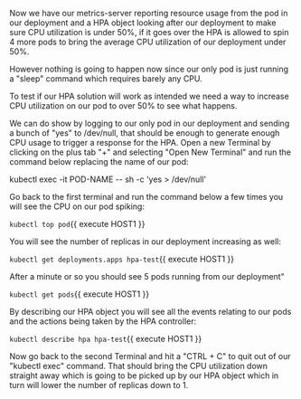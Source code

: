 Now we have our metrics-server reporting resource usage from the pod in our deployment and a HPA object looking after our deployment to make sure CPU utilization is under 50%, if it goes over the HPA is allowed to spin 4 more pods to bring the average CPU utilization of our deployment under 50%.

However nothing is going to happen now since our only pod is just running a "sleep" command which requires barely any CPU.

To test if our HPA solution will work as intended we need a way to increase CPU utilization on our pod to over 50% to see what happens.

We can do show by logging to our only pod in our deployment and sending a bunch of "yes" to /dev/null, that should be enough to generate enough CPU usage to trigger a response for the HPA. Open a new Terminal by clicking on the plus tab "+" and selecting "Open New Terminal" and run the command below replacing the name of our pod:

kubectl exec -it POD-NAME -- sh -c 'yes > /dev/null'

Go back to the first terminal and run the command below a few times you will see the CPU on our pod spiking:

`kubectl top pod`{{ execute HOST1 }}

You will see the number of replicas in our deployment increasing as well:

`kubectl get deployments.apps hpa-test`{{ execute HOST1 }}

After a minute or so you should see 5 pods running from our deployment"

`kubectl get pods`{{ execute HOST1 }}

By describing our HPA object you will see all the events relating to our pods and the actions being taken by the HPA controller:

`kubectl describe hpa hpa-test`{{ execute HOST1 }}

Now go back to the second Terminal and hit a "CTRL + C" to quit out of our "kubectl exec" command. That should bring the CPU utilization down straight away which is going to be picked up by our HPA object which in turn will lower the number of replicas down to 1.